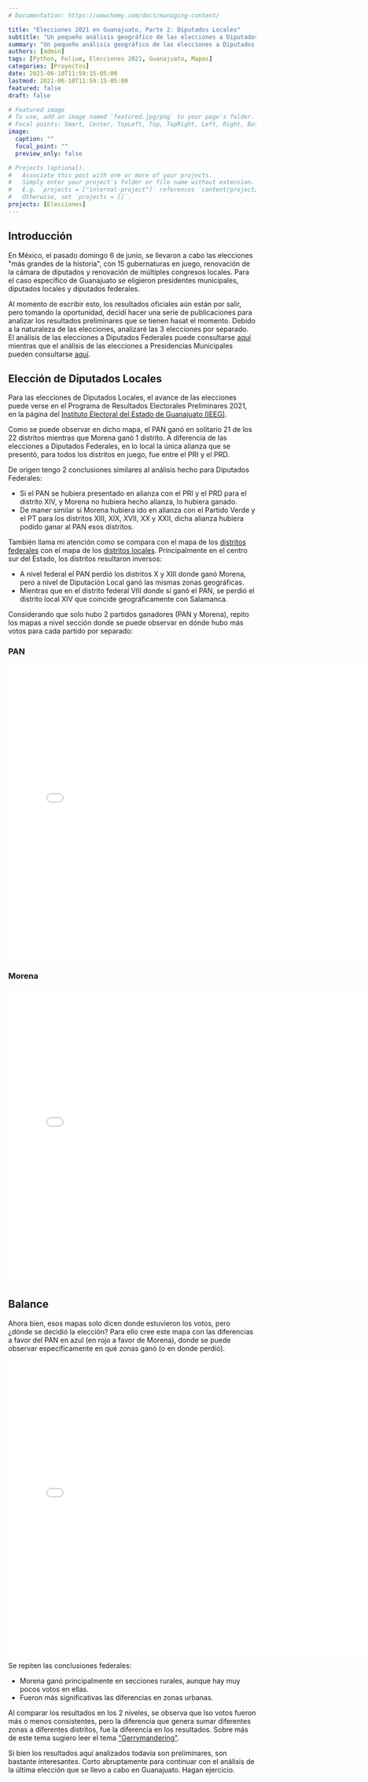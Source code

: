 ```yaml
---
# Documentation: https://wowchemy.com/docs/managing-content/

title: "Elecciones 2021 en Guanajuato, Parte 2: Diputados Locales"
subtitle: "Un pequeño análisis geográfico de las elecciones a Diputados Locales en Guanajuato"
summary: "Un pequeño análisis geográfico de las elecciones a Diputados Locales en Guanajuato"
authors: [admin]
tags: [Python, Folium, Elecciones 2021, Guanajuato, Mapas]
categories: [Proyectos]
date: 2021-06-10T11:59:15-05:00
lastmod: 2021-06-10T11:59:15-05:00
featured: false
draft: false

# Featured image
# To use, add an image named `featured.jpg/png` to your page's folder.
# Focal points: Smart, Center, TopLeft, Top, TopRight, Left, Right, BottomLeft, Bottom, BottomRight.
image:
  caption: ""
  focal_point: ""
  preview_only: false

# Projects (optional).
#   Associate this post with one or more of your projects.
#   Simply enter your project's folder or file name without extension.
#   E.g. `projects = ["internal-project"]` references `content/project/deep-learning/index.md`.
#   Otherwise, set `projects = []`.
projects: [Elecciones]
---
```


## Introducción

En México, el pasado domingo 6 de junio, se llevaron a cabo las elecciones "más grandes de la historia", con 15 gubernaturas en juego, renovación de la cámara de diputados y renovación de múltiples congresos locales. Para el caso específico de Guanajuato se eligieron presidentes municipales, diputados locales y diputados federales.

Al momento de escribir esto, los resultados oficiales aún están por salir, pero tomando la oportunidad, decidí hacer una serie de publicaciones para analizar los resultados preliminares que se tienen hasat el momento. Debido a la naturaleza de las elecciones, analizaré las 3 elecciones por separado. El análisis de las elecciones a Diputados Federales puede consultarse [aquí](https://gonzalezhomar.netlify.app/post/prep2021_DF) mientras que el análisis de las elecciones a Presidencias Municipales pueden consultarse [aquí](https://gonzalezhomar.netlify.app/post/prep2021_PM).

## Elección de Diputados Locales

Para las elecciones de Diputados Locales, el avance de las elecciones puede verse en el Programa de Resultados Electorales Preliminares 2021, en la página del [Instituto Electoral del Estado de Guanajuato (IEEG)](https://prepgto2021.ieeg.mx/#/diputaciones/entidad/votos-entidad/mapa).

Como se puede observar en dicho mapa, el PAN ganó en solitario 21 de los 22 distritos mientras que Morena ganó 1 distrito. A diferencia de las elecciones a Diputados Federales, en lo local la única alianza que se presentó, para todos los distritos en juego, fue entre el PRI y el PRD. 

De origen tengo 2 conclusiones similares al análisis hecho para Diputados Federales: 
- Si el PAN se hubiera presentado en alianza con el PRI y el PRD para el distrito XIV, y Morena no hubiera hecho alianza, lo hubiera ganado.
- De maner similar si Morena hubiera ido en alianza con el Partido Verde y el PT para los distritos XIII, XIX, XVII, XX y XXII, dicha alianza hubiera podido ganar al PAN esos distritos.

También llama mi atención como se compara con el mapa de los [distritos federales](https://prep2021.ine.mx/diputaciones/nacional/circunscripcion2/guanajuato/votos-distrito/mapa) con el mapa de los [distritos locales](https://prepgto2021.ieeg.mx/#/diputaciones/entidad/votos-entidad/mapa). Principalmente en el centro sur del Estado, los distritos resultaron inversos: 
- A nivel federal el PAN perdió los distritos X y XIII donde ganó Morena, pero a nivel de Diputación Local ganó las mismas zonas geográficas.
- Mientras que en el distrito federal VIII donde sí ganó el PAN, se perdió el distrito local XIV que coincide geográficamente con Salamanca.

Considerando que solo hubo 2 partidos ganadores (PAN y Morena), repito los mapas a nivel sección donde se puede observar en dónde hubo más votos para cada partido por separado:

### PAN

<iframe
    src='./static/dipfederales_pan.html'
    width='150%'
    height='600px'
    style='border:none;'>
</iframe>

### Morena

<iframe
    src='./static/dipfederales_morena.html'
    width='150%'
    height='600px'
    style='border:none;'>
</iframe>

## Balance

Ahora bien, esos mapas solo dicen donde estuvieron los votos, pero ¿dónde se decidió la elección? Para ello cree este mapa con las diferencias a favor del PAN en azul (en rojo a favor de Morena), donde se puede observar especificamente en qué zonas ganó (o en donde perdió).  

<iframe
    src='./static/dipfederales_difs.html'
    width='150%'
    height='600px'
    style='border:none;'>
</iframe>

Se repiten las conclusiones federales:
- Morena ganó principalmente en secciones rurales, aunque hay muy pocos votos en ellas. 
- Fueron más significativas las diferencias en zonas urbanas.

Al comparar los resultados en los 2 niveles, se observa que lso votos fueron más o menos consistentes, pero la diferencia que genera sumar diferentes zonas a diferentes distritos, fue la diferencia en los resultados. Sobre más de este tema sugiero leer el tema ["Gerrymandering"](https://es.wikipedia.org/wiki/Gerrymandering).

Si bien los resultados aquí analizados todavía son preliminares, son bastante interesantes. Corto abruptamente para continuar con el análisis de la última elección que se llevo a cabo en Guanajuato. Hagan ejercicio.